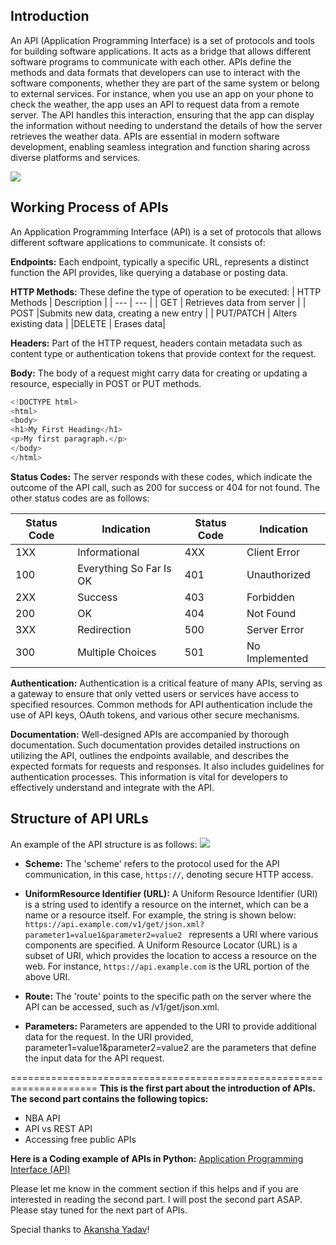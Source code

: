 ## Introduction
An API (Application Programming Interface) is a set of protocols and tools for building software applications. It acts as a bridge that allows different software programs to communicate with each other. APIs define the methods and data formats that developers can use to interact with the software components, whether they are part of the same system or belong to external services. For instance, when you use an app on your phone to check the weather, the app uses an API to request data from a remote server. The API handles this interaction, ensuring that the app can display the information without needing to understand the details of how the server retrieves the weather data. APIs are essential in modern software development, enabling seamless integration and function sharing across diverse platforms and services.

![](https://www.googleapis.com/download/storage/v1/b/kaggle-forum-message-attachments/o/inbox%2F12922590%2F8e90e10d27e9feedf34050a82ab06de9%2FAPI-01.jpg?generation=1708853441263425&alt=media)

## Working Process of APIs
An Application Programming Interface (API) is a set of protocols that allows different software applications to communicate. It consists of:

**Endpoints:** Each endpoint, typically a specific URL, represents a distinct function the API provides, like querying a database or posting data.

**HTTP Methods:** These define the type of operation to be executed:
| HTTP Methods | Description |
| --- | --- |
| GET | Retrieves data from server  |
| POST |Submits new data, creating a new entry |
| PUT/PATCH |  Alters existing data |
|DELETE  |  Erases data|


**Headers:** Part of the HTTP request, headers contain metadata such as content type or authentication tokens that provide context for the request.

**Body:** The body of a request might carry data for creating or updating a resource, especially in POST or PUT methods.

```python
<!DOCTYPE html>
<html>
<body>
<h1>My First Heading</h1>
<p>My first paragraph.</p>
</body>
</html>
```


**Status Codes:** The server responds with these codes, which indicate the outcome of the API call, such as 200 for success or 404 for not found. The other status codes are as follows:

| Status Code | Indication | Status Code | Indication |
| --- | --- | --- | --- |
| 1XX | Informational | 4XX| Client Error|
| 100| Everything So Far Is OK | 401| Unauthorized|
| 2XX| Success| 403| Forbidden|
| 200| OK | 404 | Not Found|
| 3XX| Redirection| 500| Server Error|
| 300| Multiple Choices|  501| No Implemented|


**Authentication:** Authentication is a critical feature of many APIs, serving as a gateway to ensure that only vetted users or services have access to specified resources. Common methods for API authentication include the use of API keys, OAuth tokens, and various other secure mechanisms.

**Documentation:** Well-designed APIs are accompanied by thorough documentation. Such documentation provides detailed instructions on utilizing the API, outlines the endpoints available, and describes the expected formats for requests and responses. It also includes guidelines for authentication processes. This information is vital for developers to effectively understand and integrate with the API.


## Structure  of API URLs
An example of the API structure is as follows:
![](https://www.googleapis.com/download/storage/v1/b/kaggle-forum-message-attachments/o/inbox%2F12922590%2F1a2e09683554f48292d42a74224b43bc%2FAPI-02.jpg?generation=1708853589342728&alt=media)

- **Scheme:** The 'scheme' refers to the protocol used for the API communication, in this case, `https://`, denoting secure HTTP access.

- **UniformResource Identifier (URL):** A Uniform Resource Identifier (URI) is a string used to identify a resource on the internet, which can be a name or a resource itself. For example, the string is shown below: 
`https://api.example.com/v1/get/json.xml?parameter1=value1&parameter2=value2 `
represents a URI where various components are specified. A Uniform Resource Locator (URL) is a subset of URI, which provides the location to access a resource on the web. For instance, `https://api.example.com` is the URL portion of the above URI.

- **Route:** The 'route' points to the specific path on the server where the API can be accessed, such as /v1/get/json.xml.

- **Parameters:** Parameters are appended to the URI to provide additional data for the request. In the URI provided, parameter1=value1&parameter2=value2 are the parameters that define the input data for the API request.


=====================================================================
**This is the first part about the introduction of APIs. The second part contains the following topics:**
- NBA API
- API vs REST API
- Accessing free public APIs

**Here is a Coding example of APIs in Python:** [Application Programming Interface (API)](https://www.kaggle.com/code/tanvirnwu/application-programming-interface-api?scriptVersionId=164232017)

Please let me know in the comment section if this helps and if you are interested in reading the second part. I will post the second part ASAP. Please stay tuned for the next part of APIs.

Special thanks to [Akansha Yadav](https://www.linkedin.com/in/akansha-yadav-4bb7321a9/)!
